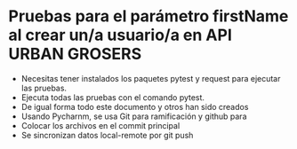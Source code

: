 # Pruebas para el parámetro firstName al crear un/a usuario/a en API URBAN GROSERS 
- Necesitas tener instalados los paquetes pytest y request para ejecutar las pruebas.
- Ejecuta todas las pruebas con el comando pytest.
- De igual forma todo este documento y otros han sido creados
- Usando Pycharnm, se usa Git para ramificación y github para 
- Colocar los archivos en el commit principal 
- Se sincronizan datos local-remote por git push